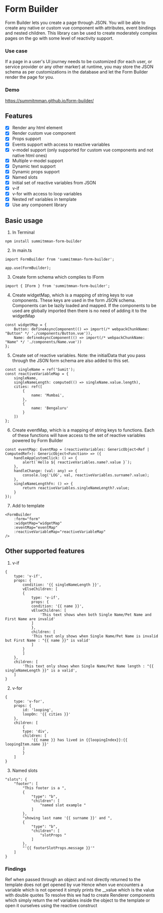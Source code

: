 # Form Builder

Form Builder lets you create a page through JSON. You will be able to create any native or custom vue component with attributes, event bindings and nested children. This library can be used to create moderately complex pages on the go with some level of reactivity support.

### Use case
If a page in a user's UI journey needs to be customized (for each user, or service provider or any other marker) at runtime, you may store the JSON schema as per customizations in the database and let the Form Builder render the page for you.

### Demo
https://summitmman.github.io/form-builder/

## Features

- [X] Render any html element
- [X] Render custom vue component
- [X] Props support
- [X] Events support with access to reactive variables
- [X] v-model support (only supported for custom vue components and not native html ones)
- [X] Multiple v-model support
- [X] Dynamic text support
- [X] Dynamic props support
- [X] Named slots
- [X] Initial set of reactive variables from JSON
- [X] v-if
- [X] v-for with access to loop variables
- [X] Nested ref variables in template
- [X] Use any component library

## Basic usage

1. In Terminal
```
npm install summitmman-form-builder
```
2. In main.ts
```
import FormBuilder from 'summitmman-form-builder';

app.use(FormBuilder);
```
3. Create form schema which complies to IForm
```
import { IForm } from 'summitmman-form-builder';
```
4. Create widgetMap, which is a mapping of string keys to vue components. These keys are used in the form JSON schema. Components can be lazily loaded and mapped. If the components to be used are globally imported then there is no need of adding it to the widgetMap
```
const widgetMap = {
    Button: defineAsyncComponent(() => import(/* webpackChunkName: "Button" */ './components/Button.vue')),
    Name: defineAsyncComponent(() => import(/* webpackChunkName: "Name" */ './components/Name.vue'))
};
```
5. Create set of reactive variables. Note: the initialData that you pass through the JSON form schema are also added to this set.
```
const singleName = ref('Sumit');
const reactiveVariableMap = {
    singleName,
    singleNameLength: computed(() => singleName.value.length),
    cities: ref([
        {
            name: 'Mumbai',
        },
        {
            name: 'Bengaluru'
        }
    ])
};
```
6. Create eventMap, which is a mapping of string keys to functions. Each of these functions will have access to the set of reactive variables powered by Form Builder
```
const eventMap: EventMap = (reactiveVariables: GenericObject<Ref | ComputedRef>): GenericObject<Function> => ({
    handleAppCustomClick: () => {
        alert(`Hello ${ reactiveVariables.name?.value }`);
    },
    handleChange: (val: any) => {
        console.log('LOG', val, reactiveVariables.surname?.value);
    },
    singleNameLengthFn: () => {
        return reactiveVariables.singleNameLength?.value;
    }
});
```
7. Add to template
```
<FormBuilder
    :form="form"
    :widgetMap="widgetMap"
    :eventMap="eventMap"
    :reactiveVariableMap="reactiveVariableMap"
/>
```
## Other supported features
1. v-if
```
{
    type: 'v-if',
    props: {
        condition: '{{ singleNameLength }}',
        vElseChildren: [
        {
            type: 'v-if',
            props: {
            condition: '{{ name }}',
            vElseChildren: [
                'This text shows when both Single Name/Pet Name and First Name are invalid'
            ]
            },
            children: [
            'This text only shows when Single Name/Pet Name is invalid but First Name : "{{ name }}" is valid'
            ]
        }
        ]
    },
    children: [
        'This text only shows when Single Name/Pet Name length : "{{ singleNameLength }}" is a valid',
    ]
}
```
2. v-for
```
{
    type: 'v-for',
    props: {
        id: 'looping',
        loopOn: '{{ cities }}'
    },
    children: [
        {
        type: 'div',
        children: [
            '{{ name }} has lived in {{loopingIndex}}:{{ loopingItem.name }}'
        ]
        }
    ]
}
```
3. Named slots
```
"slots": {
    "footer": [
        "This footer is a ",
        {
            "type": "b",
            "children": [
                "named slot example "
            ]
        },
        "showing last name '{{ surname }}' and ",
        {
            "type": "b",
            "children": [
                "slotProps "
            ]
        },
        "'{{ footerSlotProps.message }}'"
    ]
}
```

### Findings
Ref when passed through an object and not directly returned to the template does not get opened by vue
Hence when vue encounters a variable which is not opened it simply prints the __value which is the value with double quotes
To resolve this we had to create Renderer components which simply return the ref variables inside the object to the template or open it ourselves using the reactive construct